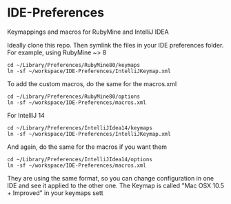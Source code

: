 IDE-Preferences
===============

Keymappings and macros for RubyMine and IntelliJ IDEA

Ideally clone this repo.
Then symlink the files in your IDE preferences folder.
For example, using RubyMine ~> 8
```
cd ~/Library/Preferences/RubyMine80/keymaps
ln -sf ~/workspace/IDE-Preferences/IntelliJKeymap.xml
```
To add the custom macros, do the same for the macros.xml
```
cd ~/Library/Preferences/RubyMine80/options
ln -sf ~/workspace/IDE-Preferences/macros.xml
```


For IntelliJ 14
```
cd ~/Library/Preferences/IntelliJIdea14/keymaps
ln -sf ~/workspace/IDE-Preferences/IntelliJKeymap.xml
```
And again, do the same for the macros if you want them
```
cd ~/Library/Preferences/IntelliJIdea14/options
ln -sf ~/workspace/IDE-Preferences/macros.xml
```

They are using the same format, so you can change configuration in one IDE and see it applied to the other one.
The Keymap is called "Mac OSX 10.5 + Improved" in your keymaps sett
